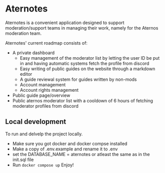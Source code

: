 # Aternotes
Aternotes is a convenient application designed to support moderation/support teams in managing their work, namely for the Aternos moderation team.

Aternotes' current roadmap consists of:
- A private dashboard
  - Easy management of the moderator list by letting the user ID be put in and having automatic systems fetch the profile from discord
  - Easy writing of public guides on the website through a markdown editor
  - A guide reviewal system for guides written by non-mods
  - Account management
  - Account rights management
- Public guide page/overview
- Public aternos moderator list with a cooldown of 6 hours of fetching moderator profiles from discord

## Local development
To run and delvelp the project locally. 
- Make sure you got docker  and docker compse installed
- Make a copy of .env.example and rename it to .env
- set the DATABASE_NAME = aternotes or atleast the same as in the init.sql file
- Run `docker compose up` 
Enjoy! 